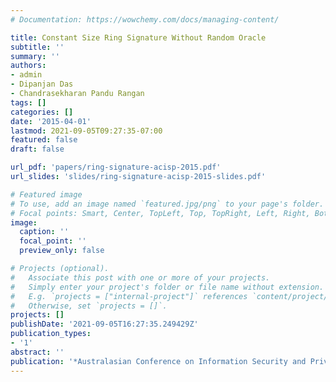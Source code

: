 ```yaml
---
# Documentation: https://wowchemy.com/docs/managing-content/

title: Constant Size Ring Signature Without Random Oracle
subtitle: ''
summary: ''
authors:
- admin
- Dipanjan Das
- Chandrasekharan Pandu Rangan
tags: []
categories: []
date: '2015-04-01'
lastmod: 2021-09-05T09:27:35-07:00
featured: false
draft: false

url_pdf: 'papers/ring-signature-acisp-2015.pdf'
url_slides: 'slides/ring-signature-acisp-2015-slides.pdf'

# Featured image
# To use, add an image named `featured.jpg/png` to your page's folder.
# Focal points: Smart, Center, TopLeft, Top, TopRight, Left, Right, BottomLeft, Bottom, BottomRight.
image:
  caption: ''
  focal_point: ''
  preview_only: false

# Projects (optional).
#   Associate this post with one or more of your projects.
#   Simply enter your project's folder or file name without extension.
#   E.g. `projects = ["internal-project"]` references `content/project/deep-learning/index.md`.
#   Otherwise, set `projects = []`.
projects: []
publishDate: '2021-09-05T16:27:35.249429Z'
publication_types:
- '1'
abstract: ''
publication: '*Australasian Conference on Information Security and Privacy (ACISP)*'
---
```

